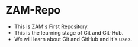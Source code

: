 # ZAM-Repo

- This is ZAM's First Repository.
- This is the learning stage of Git and Git-Hub.
- We will learn about Git and GitHub and it's uses.
